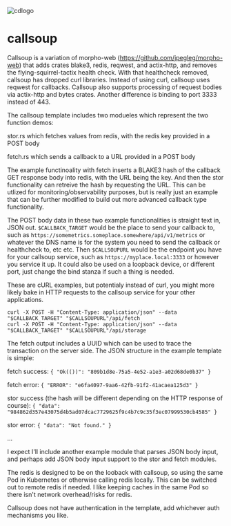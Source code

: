 ![cdlogo](https://carefuldata.com/images/cdlogo.png)

# callsoup

Callsoup is a variation of morpho-web (https://github.com/jpegleg/morpho-web) that
adds crates blake3, redis, reqwest, and actix-http, and removes the flying-squirrel-tactix health check.
With that healthcheck removed, callsoup has dropped curl libraries. Instead of using curl,
callsoup uses reqwest for callbacks. Callsoup also supports processing of request bodies via
actix-http and bytes crates. Another difference is binding to port 3333 instead of 443.

The callsoup template includes two modueles which represent the two function demos:

stor.rs which fetches values from redis, with the redis key provided in a POST body

fetch.rs which sends a callback to a URL provided in a POST body

The example functinoality with fetch inserts a BLAKE3 hash of the callback GET response body
into redis, with the URL being the key. And then the stor functionality can retreive the
hash by requesting the URL. This can be utlized for monitoring/observability purposes,
but is really just an example that can be further modified to build out more advanced
callback type functionality. 

The POST body data in these two example functionalities is straight text in, JSON out.
`$CALLBACK_TARGET` would be the place to send your callback to, such as `https://somemetrics.someplace.somewhere/api/v1/metrics` or whatever the
DNS name is for the system you need to send the callback or healthcheck to, etc etc. Then `$CALLSOUPURL` would be the endpoint you have
for your callsoup service, such as `https://myplace.local:3333` or however you service it up. It could also be used on a loopback device, or
different port, just change the bind stanza if such a thing is needed. 

These are cURL examples, but potentialy instead of curl, you might more likely bake in HTTP requests to the callsoup service for
your other applications. 

```
curl -X POST -H "Content-Type: application/json" --data "$CALLBACK_TARGET" "$CALLSOUPURL"/api/fetch
curl -X POST -H "Content-Type: application/json" --data "$CALLBACK_TARGET" "$CALLSOUPURL"/api/storage
```

The fetch output includes a UUID which can be used to trace the transaction on the server side.
The JSON structure in the example template is simple:

fetch success: `{ "Ok(())": "809b1d8e-75a5-4e52-a1e3-a02d68de0b37" }`

fetch error: `{ "ERROR": "e6fa4097-9aa6-42fb-91f2-41acaea125d3" }`

stor success (the hash will be different depending on the HTTP response of course): `{ "data": "984862d357e43075d4b5ad07dcac7729625f9c4b7c9c35f3ec07999530cb4585" }`

stor error: `{ "data": "Not found." }`

...

I expect I'll include another example module that parses JSON body input, and perhaps add JSON 
body input support to the stor and fetch modules.

The redis is designed to be on the looback with callsoup, so using the same Pod in Kubernetes
or otherwise calling redis locally. This can be switched out to remote redis if needed. 
I like keeping caches in the same Pod so there isn't network overhead/risks for redis.

Callsoup does not have authentication in the template, add whichever auth mechanisms you like.

